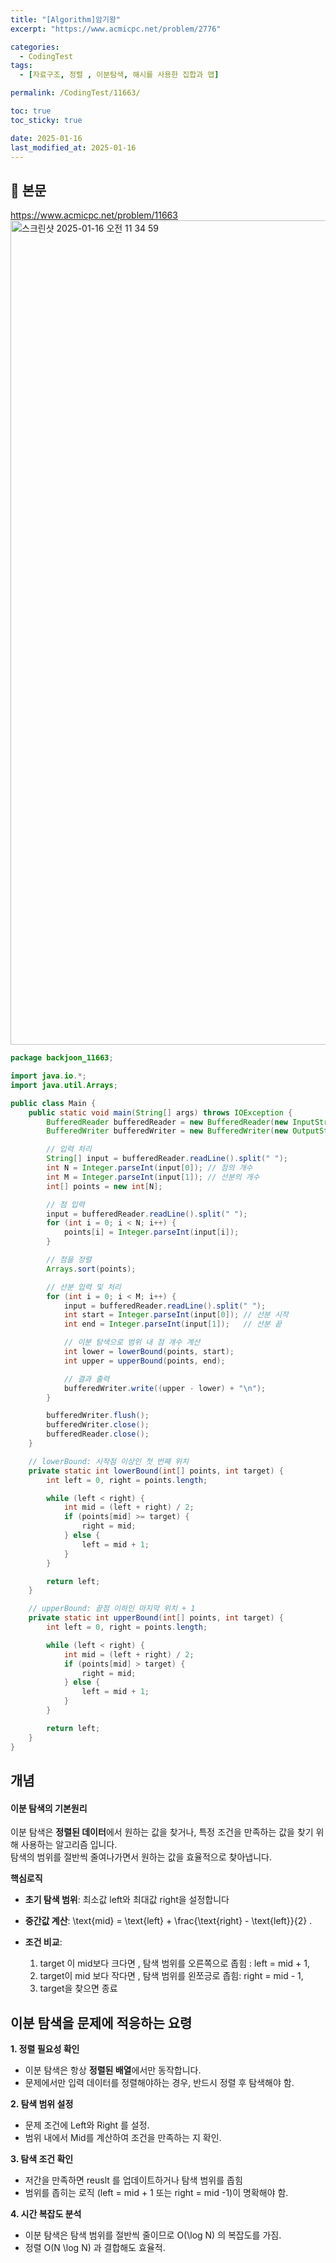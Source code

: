 ```yaml
---
title: "[Algorithm]암기왕"
excerpt: "https://www.acmicpc.net/problem/2776"

categories:
  - CodingTest
tags:
  - [자료구조, 정렬 , 이분탐색, 해시를 사용한 집합과 맵]

permalink: /CodingTest/11663/

toc: true
toc_sticky: true

date: 2025-01-16
last_modified_at: 2025-01-16
---
```


## 🦥 본문

https://www.acmicpc.net/problem/11663
<img width="1319" alt="스크린샷 2025-01-16 오전 11 34 59" src="https://github.com/user-attachments/assets/a02b443b-5837-4587-816f-951211362a5f" />



```java
package backjoon_11663;

import java.io.*;
import java.util.Arrays;

public class Main {
    public static void main(String[] args) throws IOException {
        BufferedReader bufferedReader = new BufferedReader(new InputStreamReader(System.in));
        BufferedWriter bufferedWriter = new BufferedWriter(new OutputStreamWriter(System.out));

        // 입력 처리
        String[] input = bufferedReader.readLine().split(" ");
        int N = Integer.parseInt(input[0]); // 점의 개수
        int M = Integer.parseInt(input[1]); // 선분의 개수
        int[] points = new int[N];

        // 점 입력
        input = bufferedReader.readLine().split(" ");
        for (int i = 0; i < N; i++) {
            points[i] = Integer.parseInt(input[i]);
        }

        // 점을 정렬
        Arrays.sort(points);

        // 선분 입력 및 처리
        for (int i = 0; i < M; i++) {
            input = bufferedReader.readLine().split(" ");
            int start = Integer.parseInt(input[0]); // 선분 시작
            int end = Integer.parseInt(input[1]);   // 선분 끝

            // 이분 탐색으로 범위 내 점 개수 계산
            int lower = lowerBound(points, start);
            int upper = upperBound(points, end);

            // 결과 출력
            bufferedWriter.write((upper - lower) + "\n");
        }

        bufferedWriter.flush();
        bufferedWriter.close();
        bufferedReader.close();
    }

    // lowerBound: 시작점 이상인 첫 번째 위치
    private static int lowerBound(int[] points, int target) {
        int left = 0, right = points.length;

        while (left < right) {
            int mid = (left + right) / 2;
            if (points[mid] >= target) {
                right = mid;
            } else {
                left = mid + 1;
            }
        }

        return left;
    }

    // upperBound: 끝점 이하인 마지막 위치 + 1
    private static int upperBound(int[] points, int target) {
        int left = 0, right = points.length;

        while (left < right) {
            int mid = (left + right) / 2;
            if (points[mid] > target) {
                right = mid;
            } else {
                left = mid + 1;
            }
        }

        return left;
    }
}

```


<h2>개념</h2>
<h4>이분 탐색의 기본원리</h4>
<p>이분 탐색은 <Strong>정렬된 데이터</Strong>에서 원하는 값을 찾거나, 특정 조건을 만족하는 값을 찾기 위해 사용하는 알고리즘 입니다.<br/>
탐색의 범위를 절반씩 줄여나가면서 원하는 값을 효율적으로 찾아냅니다.</p>

<Strong>핵심로직</Strong><br/>

- <Strong>초기 탐색 범위</Strong>: 최소값 left와 최대값 right을 설정합니다

- <Strong>중간값 계산</Strong>:  \text{mid} = \text{left} + \frac{\text{right} - \text{left}}{2} .
- <Strong>조건 비교</Strong>: 
    1. target 이 mid보다 크다면 , 탐색 범위를 오른쪽으로 좁힘 : left = mid + 1,
    2. target이 mid 보다 작다면 , 탐색 범위를 왼쪼긍로 좁힘: right = mid - 1,
    3. target을 찾으면 종료


<h2>이분 탐색을 문제에 적응하는 요령</h2>

<Strong>1. 정렬 필요성 확인</Strong>

- 이분 탐색은 항상 <Strong>정렬된 배열</Strong>에서만 동작합니다.
- 문제에서만 입력 데이터를 정렬해야하는 경우, 반드시 정렬 후 탐색해야 함.

<Strong>2. 탐색 범위 설정</Strong>

- 문제 조건에 Left와 Right 를 설정.
- 범위 내에서 Mid를 계산하여 조건을 만족하는 지 확인.

<Strong>3. 탐색 조건 확인</Strong>

- 저간을 만족하면 reuslt 를 업데이트하거나 탐색 범위를 좁힘
- 범위를 좁히는 로직 (left = mid + 1 또는 right = mid -1)이 명확해야 함.

<Strong>4. 시간 복잡도 분석</Strong>

- 이분 탐색은 탐색 범위를 절반씩 줄이므로  O(\log N) 의 복잡도를 가짐.
- 정렬  O(N \log N) 과 결합해도 효율적.
